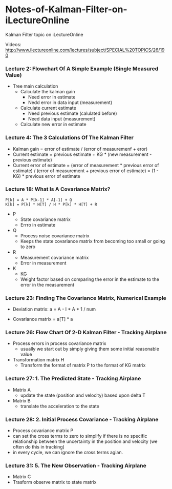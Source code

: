 # Notes-of-Kalman-Filter-on-iLectureOnline
Kalman Filter topic on iLectureOnline

Videos: http://www.ilectureonline.com/lectures/subject/SPECIAL%20TOPICS/26/190

### Lecture 2: Flowchart Of A Simple Example (Single Measured Value)

- Tree main calculation
  - Calculate the kalman gain
    - Need error in estimate
    - Nedd error in data input (measurement)
  - Calculate current estimate
    - Need previous estimate (calulated before)
    - Need data input (measurement)
  - Calculate new error in estimate
  
### Lecture 4: The 3 Calculations Of The Kalman Filter

- Kalman gain = error of estimate / (error of measuremenf + eror)
- Current estimate = previous estimate + KG * (new measurement - previous estimate)
- Current error of estimate = (error of measurement * previous error of estimate) / (error of measurement + previous error of estimate) = (1 - KG) * previous error of estimate

### Lecture 18: What Is A Covariance Matrix?

```
P[k] = A * P[k-1] * A[-1] + Q
K[k] = P[k] * H[T] / H * P[k] * H[T] + R
```

- P
  - State covariance matrix
  - Errro in estimate
- Q
  - Process noise covariance matrix
  - Keeps the state covariance matrix from becoming too small or going to zero
- R
  - Measurement covariance matrix
  - Error in measurement
- K
  - KG
  - Weight factor based on comparing the error in the estimate to the error in the measurement

### Lecture 23: Finding The Covariance Matrix, Numerical Example

- Deviation matrix: a = A - I * A * 1 / num

- Covariance matrix = a[T] * a

### Lecture 26: Flow Chart Of 2-D Kalman Filter - Tracking Airplane

- Process errors in process covariance matrix
  - usually we start out by simply giving them some initial reasonable value
- Transformation matrix H
  - Transform the format of matrix P to the format of KG matrix

### Lecture 27: 1. The Predicted State - Tracking Airplane

- Matrix A
  - update the state (position and velocity) based upon delta T
- Matrix B
  - translate the acceleration to the state
  
### Lecture 28: 2. Initial Process Covariance - Tracking Airplane

-  Process covariance matrix P
  - can set the cross terms to zero to simplify if there is no specific relationship between the uncertainty in the position and velocity (we often do this in tracking)
  - in every cycle, we can ignore the cross terms agian.
  
### Lecture 31: 5. The New Observation - Tracking Airplane

-  Matrix C
  - Trasform observe matrix to state matrix
